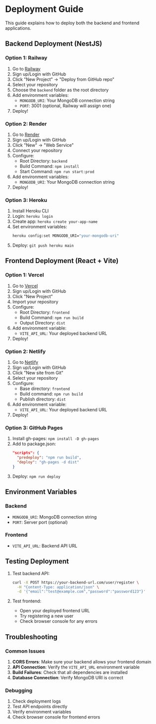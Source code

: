 # Deployment Guide

This guide explains how to deploy both the backend and frontend applications.

## Backend Deployment (NestJS)

### Option 1: Railway

1. Go to [Railway](https://railway.app)
2. Sign up/Login with GitHub
3. Click "New Project" → "Deploy from GitHub repo"
4. Select your repository
5. Choose the `backend` folder as the root directory
6. Add environment variables:
   - `MONGODB_URI`: Your MongoDB connection string
   - `PORT`: 3001 (optional, Railway will assign one)
7. Deploy!

### Option 2: Render

1. Go to [Render](https://render.com)
2. Sign up/Login with GitHub
3. Click "New" → "Web Service"
4. Connect your repository
5. Configure:
   - Root Directory: `backend`
   - Build Command: `npm install`
   - Start Command: `npm run start:prod`
6. Add environment variables:
   - `MONGODB_URI`: Your MongoDB connection string
7. Deploy!

### Option 3: Heroku

1. Install Heroku CLI
2. Login: `heroku login`
3. Create app: `heroku create your-app-name`
4. Set environment variables:
   ```bash
   heroku config:set MONGODB_URI="your-mongodb-uri"
   ```
5. Deploy: `git push heroku main`

## Frontend Deployment (React + Vite)

### Option 1: Vercel

1. Go to [Vercel](https://vercel.com)
2. Sign up/Login with GitHub
3. Click "New Project"
4. Import your repository
5. Configure:
   - Root Directory: `frontend`
   - Build Command: `npm run build`
   - Output Directory: `dist`
6. Add environment variable:
   - `VITE_API_URL`: Your deployed backend URL
7. Deploy!

### Option 2: Netlify

1. Go to [Netlify](https://netlify.com)
2. Sign up/Login with GitHub
3. Click "New site from Git"
4. Select your repository
5. Configure:
   - Base directory: `frontend`
   - Build command: `npm run build`
   - Publish directory: `dist`
6. Add environment variable:
   - `VITE_API_URL`: Your deployed backend URL
7. Deploy!

### Option 3: GitHub Pages

1. Install gh-pages: `npm install -D gh-pages`
2. Add to package.json:
   ```json
   "scripts": {
     "predeploy": "npm run build",
     "deploy": "gh-pages -d dist"
   }
   ```
3. Deploy: `npm run deploy`

## Environment Variables

### Backend
- `MONGODB_URI`: MongoDB connection string
- `PORT`: Server port (optional)

### Frontend
- `VITE_API_URL`: Backend API URL

## Testing Deployment

1. Test backend API:
   ```bash
   curl -X POST https://your-backend-url.com/user/register \
     -H "Content-Type: application/json" \
     -d '{"email":"test@example.com","password":"password123"}'
   ```

2. Test frontend:
   - Open your deployed frontend URL
   - Try registering a new user
   - Check browser console for any errors

## Troubleshooting

### Common Issues

1. **CORS Errors**: Make sure your backend allows your frontend domain
2. **API Connection**: Verify the `VITE_API_URL` environment variable
3. **Build Failures**: Check that all dependencies are installed
4. **Database Connection**: Verify MongoDB URI is correct

### Debugging

1. Check deployment logs
2. Test API endpoints directly
3. Verify environment variables
4. Check browser console for frontend errors
